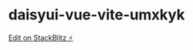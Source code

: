 # daisyui-vue-vite-umxkyk

[Edit on StackBlitz ⚡️](https://stackblitz.com/edit/daisyui-vue-vite-umxkyk)